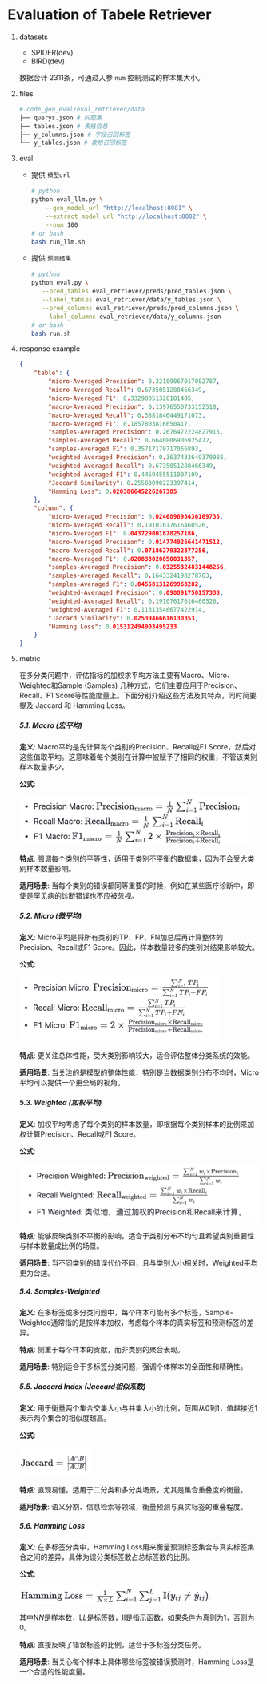 # Evaluation of Tabele Retriever

1. datasets

   - SPIDER(dev)
   - BIRD(dev)

   数据合计 2311条，可通过入参 `num` 控制测试的样本集大小。

2. files

   ```bash
   # code_gen_eval/eval_retriever/data
   ├── querys.json # 问题集
   ├── tables.json # 表格信息
   ├── y_columns.json # 字段召回标签
   └── y_tables.json # 表格召回标签
   ```

3. eval

   - 提供 `模型url`

     ```bash
     # python
     python eval_llm.py \
         --gen_model_url "http://localhost:8081" \
         --extract_model_url "http://localhost:8082" \
         --num 100
     # or bash
     bash run_llm.sh
     ```

   - 提供 `预测结果`

     ```bash
     # python
     python eval.py \
     	--pred_tables eval_retriever/preds/pred_tables.json \
     	--label_tables eval_retriever/data/y_tables.json \
     	--pred_columns eval_retriever/preds/pred_columns.json \
     	--label_columns eval_retriever/data/y_columns.json
     # or bash
     bash run.sh
     ```

4. response example

   ```json
   {
       "table": {
           "micro-Averaged Precision": 0.22109067017082787,
           "micro-Averaged Recall": 0.6735051288466349,
           "micro-Averaged F1": 0.33290051320101405,
           "macro-Averaged Precision": 0.13976550733152518,
           "macro-Averaged Recall": 0.3881846449171073,
           "macro-Averaged F1": 0.1857803816650417,
           "samples-Averaged Precision": 0.2676472224827915,
           "samples-Averaged Recall": 0.6640806906925472,
           "samples-Averaged F1": 0.35717170717066893,
           "weighted-Averaged Precision": 0.3637433649379988,
           "weighted-Averaged Recall": 0.6735051288466349,
           "weighted-Averaged F1": 0.4459455511007109,
           "Jaccard Similarity": 0.25583090223397414,
           "Hamming Loss": 0.020386645226267385
       },
       "column": {
           "micro-Averaged Precision": 0.024689698436169735,
           "micro-Averaged Recall": 0.19107617616460526,
           "micro-Averaged F1": 0.043729001878257186,
           "macro-Averaged Precision": 0.014774926641471512,
           "macro-Averaged Recall": 0.07186279322877256,
           "macro-Averaged F1": 0.020838020850031357,
           "samples-Averaged Precision": 0.03255324831448256,
           "samples-Averaged Recall": 0.1643324198278763,
           "samples-Averaged F1": 0.04558131269968282,
           "weighted-Averaged Precision": 0.098891750157333,
           "weighted-Averaged Recall": 0.19107617616460526,
           "weighted-Averaged F1": 0.11313546677422914,
           "Jaccard Similarity": 0.02539466616130353,
           "Hamming Loss": 0.015312494903495233
       }
   }
   ```

5. metric 

   在多分类问题中，评估指标的加权求平均方法主要有Macro、Micro、Weighted和Sample (Samples) 几种方式，它们主要应用于Precision、Recall、F1 Score等性能度量上。下面分别介绍这些方法及其特点，同时简要提及 Jaccard 和 Hamming Loss。

   ##### 5.1. Macro (宏平均)

   **定义**: Macro平均是先计算每个类别的Precision、Recall或F1 Score，然后对这些值取平均。这意味着每个类别在计算中被赋予了相同的权重，不管该类别样本数量多少。

   **公式**:

   ![image-20240528103235655](https://raw.githubusercontent.com/ryan-gz/img_cache/main/uPic/image-20240528103235655.png)

   **特点**: 强调每个类别的平等性，适用于类别不平衡的数据集，因为不会受大类别样本数量影响。

   **适用场景**: 当每个类别的错误都同等重要的时候，例如在某些医疗诊断中，即使是罕见病的诊断错误也不应被忽视。

   

   ##### 5.2. Micro (微平均)

   **定义**: Micro平均是将所有类别的TP、FP、FN加总后再计算整体的Precision、Recall或F1 Score。因此，样本数量较多的类别对结果影响较大。

   **公式**:

   ![image-20240528103300377](https://raw.githubusercontent.com/ryan-gz/img_cache/main/uPic/image-20240528103300377.png)

   **特点**: 更关注总体性能，受大类别影响较大，适合评估整体分类系统的效能。

   **适用场景**: 当关注的是模型的整体性能，特别是当数据类别分布不均时，Micro平均可以提供一个更全局的视角。

   

   ##### 5.3. Weighted (加权平均)

   **定义**: 加权平均考虑了每个类别的样本数量，即根据每个类别样本的比例来加权计算Precision、Recall或F1 Score。

   **公式**:

   ![image-20240528103316890](https://raw.githubusercontent.com/ryan-gz/img_cache/main/uPic/image-20240528103316890.png)

   **特点**: 能够反映类别不平衡的影响，适合于类别分布不均匀且希望类别重要性与样本数量成比例的场景。

   **适用场景**: 当不同类别的错误代价不同，且与类别大小相关时，Weighted平均更为合适。

   

   ##### 5.4. Samples-Weighted

   **定义**: 在多标签或多分类问题中，每个样本可能有多个标签，Sample-Weighted通常指的是按样本加权，考虑每个样本的真实标签和预测标签的差异。

   **特点**: 侧重于每个样本的贡献，而非类别的聚合表现。

   **适用场景**: 特别适合于多标签分类问题，强调个体样本的全面性和精确性。

   

   ##### 5.5. Jaccard Index (Jaccard相似系数)

   **定义**: 用于衡量两个集合交集大小与并集大小的比例，范围从0到1，值越接近1表示两个集合的相似度越高。

   **公式**:

   ![image-20240528103525622](https://raw.githubusercontent.com/ryan-gz/img_cache/main/uPic/image-20240528103525622.png)

   **特点**: 直观易懂，适用于二分类和多分类场景，尤其是集合重叠度的衡量。

   **适用场景**: 语义分割、信息检索等领域，衡量预测与真实标签的重叠程度。

   

   ##### 5.6. Hamming Loss

   **定义**: 在多标签分类中，Hamming Loss用来衡量预测标签集合与真实标签集合之间的差异，具体为误分类标签数占总标签数的比例。

   **公式**:

   ![image-20240528103433030](https://raw.githubusercontent.com/ryan-gz/img_cache/main/uPic/image-20240528103433030.png)

   其中N*N*是样本数，L*L*是标签数，II是指示函数，如果条件为真则为1，否则为0。

   **特点**: 直接反映了错误标签的比例，适合于多标签分类任务。

   **适用场景**: 当关心每个样本上具体哪些标签被错误预测时，Hamming Loss是一个合适的性能度量。